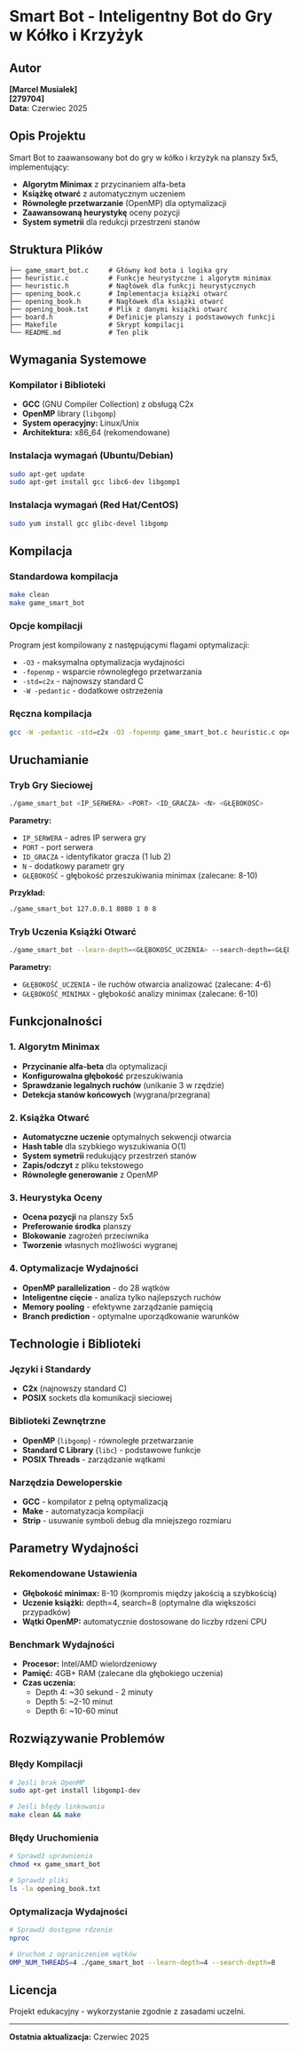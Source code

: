 # Smart Bot - Inteligentny Bot do Gry w Kółko i Krzyżyk

## Autor
**[Marcel Musialek]**  
**[279704]**  
**Data:** Czerwiec 2025

## Opis Projektu

Smart Bot to zaawansowany bot do gry w kółko i krzyżyk na planszy 5x5, implementujący:
- **Algorytm Minimax** z przycinaniem alfa-beta
- **Książkę otwarć** z automatycznym uczeniem
- **Równoległe przetwarzanie** (OpenMP) dla optymalizacji
- **Zaawansowaną heurystykę** oceny pozycji
- **System symetrii** dla redukcji przestrzeni stanów

## Struktura Plików

```
├── game_smart_bot.c     # Główny kod bota i logika gry
├── heuristic.c          # Funkcje heurystyczne i algorytm minimax
├── heuristic.h          # Nagłówek dla funkcji heurystycznych
├── opening_book.c       # Implementacja książki otwarć
├── opening_book.h       # Nagłówek dla książki otwarć
├── opening_book.txt     # Plik z danymi książki otwarć
├── board.h              # Definicje planszy i podstawowych funkcji
├── Makefile             # Skrypt kompilacji
└── README.md            # Ten plik
```

## Wymagania Systemowe

### Kompilator i Biblioteki
- **GCC** (GNU Compiler Collection) z obsługą C2x
- **OpenMP** library (`libgomp`)
- **System operacyjny:** Linux/Unix
- **Architektura:** x86_64 (rekomendowane)

### Instalacja wymagań (Ubuntu/Debian)
```bash
sudo apt-get update
sudo apt-get install gcc libc6-dev libgomp1
```

### Instalacja wymagań (Red Hat/CentOS)
```bash
sudo yum install gcc glibc-devel libgomp
```

## Kompilacja

### Standardowa kompilacja
```bash
make clean
make game_smart_bot
```

### Opcje kompilacji
Program jest kompilowany z następującymi flagami optymalizacji:
- `-O3` - maksymalna optymalizacja wydajności
- `-fopenmp` - wsparcie równoległego przetwarzania
- `-std=c2x` - najnowszy standard C
- `-W -pedantic` - dodatkowe ostrzeżenia

### Ręczna kompilacja
```bash
gcc -W -pedantic -std=c2x -O3 -fopenmp game_smart_bot.c heuristic.c opening_book.c -o game_smart_bot -lgomp
```

## Uruchamianie

### Tryb Gry Sieciowej
```bash
./game_smart_bot <IP_SERWERA> <PORT> <ID_GRACZA> <N> <GŁĘBOKOŚĆ>
```

**Parametry:**
- `IP_SERWERA` - adres IP serwera gry
- `PORT` - port serwera
- `ID_GRACZA` - identyfikator gracza (1 lub 2)
- `N` - dodatkowy parametr gry
- `GŁĘBOKOŚĆ` - głębokość przeszukiwania minimax (zalecane: 8-10)

**Przykład:**
```bash
./game_smart_bot 127.0.0.1 8080 1 0 8
```

### Tryb Uczenia Książki Otwarć
```bash
./game_smart_bot --learn-depth=<GŁĘBOKOŚĆ_UCZENIA> --search-depth=<GŁĘBOKOŚĆ_MINIMAX>
```

**Parametry:**
- `GŁĘBOKOŚĆ_UCZENIA` - ile ruchów otwarcia analizować (zalecane: 4-6)
- `GŁĘBOKOŚĆ_MINIMAX` - głębokość analizy minimax (zalecane: 6-10)


## Funkcjonalności

### 1. Algorytm Minimax
- **Przycinanie alfa-beta** dla optymalizacji
- **Konfigurowalna głębokość** przeszukiwania
- **Sprawdzanie legalnych ruchów** (unikanie 3 w rzędzie)
- **Detekcja stanów końcowych** (wygrana/przegrana)

### 2. Książka Otwarć
- **Automatyczne uczenie** optymalnych sekwencji otwarcia
- **Hash table** dla szybkiego wyszukiwania O(1)
- **System symetrii** redukujący przestrzeń stanów
- **Zapis/odczyt** z pliku tekstowego
- **Równoległe generowanie** z OpenMP

### 3. Heurystyka Oceny
- **Ocena pozycji** na planszy 5x5
- **Preferowanie środka** planszy
- **Blokowanie** zagrożeń przeciwnika
- **Tworzenie** własnych możliwości wygranej

### 4. Optymalizacje Wydajności
- **OpenMP parallelization** - do 28 wątków
- **Inteligentne cięcie** - analiza tylko najlepszych ruchów
- **Memory pooling** - efektywne zarządzanie pamięcią
- **Branch prediction** - optymalne uporządkowanie warunków

## Technologie i Biblioteki

### Języki i Standardy
- **C2x** (najnowszy standard C)
- **POSIX** sockets dla komunikacji sieciowej

### Biblioteki Zewnętrzne
- **OpenMP** (`libgomp`) - równoległe przetwarzanie
- **Standard C Library** (`libc`) - podstawowe funkcje
- **POSIX Threads** - zarządzanie wątkami

### Narzędzia Deweloperskie
- **GCC** - kompilator z pełną optymalizacją
- **Make** - automatyzacja kompilacji
- **Strip** - usuwanie symboli debug dla mniejszego rozmiaru

## Parametry Wydajności

### Rekomendowane Ustawienia
- **Głębokość minimax:** 8-10 (kompromis między jakością a szybkością)
- **Uczenie książki:** depth=4, search=8 (optymalne dla większości przypadków)
- **Wątki OpenMP:** automatycznie dostosowane do liczby rdzeni CPU

### Benchmark Wydajności
- **Procesor:** Intel/AMD wielordzeniowy
- **Pamięć:** 4GB+ RAM (zalecane dla głębokiego uczenia)
- **Czas uczenia:** 
  - Depth 4: ~30 sekund - 2 minuty
  - Depth 5: ~2-10 minut
  - Depth 6: ~10-60 minut

## Rozwiązywanie Problemów

### Błędy Kompilacji
```bash
# Jeśli brak OpenMP
sudo apt-get install libgomp1-dev

# Jeśli błędy linkowania
make clean && make
```

### Błędy Uruchomienia
```bash
# Sprawdź uprawnienia
chmod +x game_smart_bot

# Sprawdź pliki
ls -la opening_book.txt
```

### Optymalizacja Wydajności
```bash
# Sprawdź dostępne rdzenie
nproc

# Uruchom z ograniczeniem wątków
OMP_NUM_THREADS=4 ./game_smart_bot --learn-depth=4 --search-depth=8
```

## Licencja

Projekt edukacyjny - wykorzystanie zgodnie z zasadami uczelni.

---
**Ostatnia aktualizacja:** Czerwiec 2025
